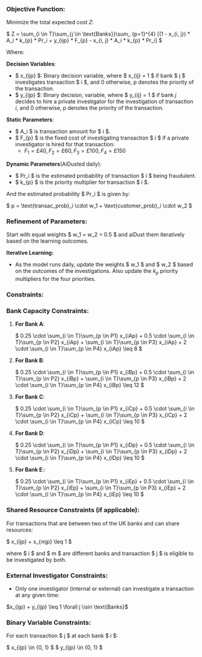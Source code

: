 ### Objective Function:

Minimize the total expected cost $Z$:

$ Z = \sum_{i \in T}\sum_{j \in \text{Banks}}\sum_
{p=1}^{4} [(1 - x_{i, j}) * A_i * k_{p} * Pr_i + y_{ijp} * F_{p} - x_{i, j} * A_i * k_{p} * Pr_i] $

Where:

**Decision Variables**:

- $ x_{ijp} $: Binary decision variable, where $ x_{ij} = 1 $ if bank $ j $ investigates transaction $ i $, and 0
  otherwise, p denotes the priority of the transaction.
- $ y_{ijp} $: Binary decision, variable, where $ y_{ij} = 1 $ if bank $j$ decides to hire a private investigator for
  the investigation of transaction $i$, and 0 otherwise, p denotes the priority of the transaction.

**Static Parameters**:

- $ A_i $ is transaction amount for $ i $.
- $ F_{p} $ is the fixed cost of investigating transaction $ i $ if a private investigator is hired for that
  transaction:
    - $F_{1} = £40, F_{2} = £60, F_{3} = £100, F_{4} = £150$

**Dynamic Parameters**(AiDusted daily):

- $ Pr_i $ is the estimated probability of transaction $ i $ being fraudulent.
- $ k_{p} $ is the priority multiplier for transaction $ i $.

And the estimated probability $ Pr_i $ is given by:

$ p = \text{transac\_prob}_i \cdot w_1 + \text{customer\_prob}_i \cdot w_2 $

### Refinement of Parameters:

Start with equal weights $ w_1 = w_2 = 0.5 $ and aiDust them iteratively based on the learning outcomes.

**Iterative Learning:**
- As the model runs daily, update the weights $ w_1 $ and $ w_2 $ based on the outcomes of the investigations. Also
update the $k_{p}$ priority multipliers for the four priorities.

### Constraints:

### Bank Capacity Constraints:

1. **For Bank A**:

   $ 0.25 \cdot \sum_{i \in T}\sum_{p \in P1} x_{iAp} + 0.5 \cdot \sum_{i \in T}\sum_{p \in P2} x_{iAp} + \sum_{i \in
   T}\sum_{p \in P3} x_{iAp} + 2 \cdot \sum_{i \in T}\sum_{p \in P4} x_{iAp} \leq 8 $

2. **For Bank B**:

   $ 0.25 \cdot \sum_{i \in T}\sum_{p \in P1} x_{iBp} + 0.5 \cdot \sum_{i \in T}\sum_{p \in P2} x_{iBp} + \sum_{i \in
   T}\sum_{p \in P3} x_{iBp} + 2 \cdot \sum_{i \in T}\sum_{p \in P4} x_{iBp} \leq 12 $

3. **For Bank C**:

   $ 0.25 \cdot \sum_{i \in T}\sum_{p \in P1} x_{iCp} + 0.5 \cdot \sum_{i \in T}\sum_{p \in P2} x_{iCp} + \sum_{i \in
   T}\sum_{p \in P3} x_{iCp} + 2 \cdot \sum_{i \in T}\sum_{p \in P4} x_{iCp} \leq 10 $

4. **For Bank D**:

   $ 0.25 \cdot \sum_{i \in T}\sum_{p \in P1} x_{iDp} + 0.5 \cdot \sum_{i \in T}\sum_{p \in P2} x_{iDp} + \sum_{i \in
   T}\sum_{p \in P3} x_{iDp} + 2 \cdot \sum_{i \in T}\sum_{p \in P4} x_{iDp} \leq 10 $

5. **For Bank E**::

   $ 0.25 \cdot \sum_{i \in T}\sum_{p \in P1} x_{iEp} + 0.5 \cdot \sum_{i \in T}\sum_{p \in P2} x_{iEp} + \sum_{i \in
   T}\sum_{p \in P3} x_{iEp} + 2 \cdot \sum_{i \in T}\sum_{p \in P4} x_{iEp} \leq 10 $

### Shared Resource Constraints (if applicable):

For transactions that are between two of the UK banks and can share resources:

$ x_{ijp} + x_{mjp} \leq 1 $

where $ i $ and $ m $ are different banks and transaction $ j $ is eligible to be investigated by both.

### External Investigator Constraints:

- Only one investigator (internal or external) can investigate a transaction at any given time:

$x_{ijp} + y_{ijp} \leq 1 \forall j \isin \text{Banks}$

### Binary Variable Constraints:

For each transaction $ j $ at each bank $ i $:

$ x_{ijp} \in \{0, 1\} $
$ y_{ijp} \in \{0, 1\} $